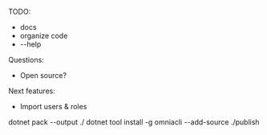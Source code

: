 TODO: 
 - docs
 - organize code
 - --help 
 
Questions:
 - Open source?

Next features:
 - Import users & roles

 dotnet pack --output ./
 dotnet tool install -g omniacli --add-source ./publish
